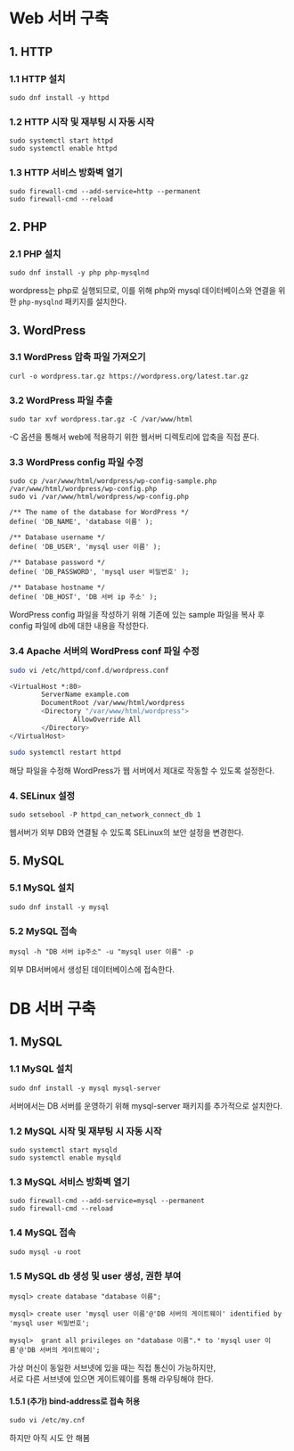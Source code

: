 # Web 서버 구축

## 1. HTTP

### 1.1 HTTP 설치
```
sudo dnf install -y httpd
```
### 1.2 HTTP 시작 및 재부팅 시 자동 시작
```
sudo systemctl start httpd
sudo systemctl enable httpd
```
### 1.3 HTTP 서비스 방화벽 열기
```
sudo firewall-cmd --add-service=http --permanent
sudo firewall-cmd --reload
```
## 2. PHP

### 2.1 PHP 설치
```
sudo dnf install -y php php-mysqlnd
```
wordpress는 php로 실행되므로, 이를 위해 php와 mysql 데이터베이스와 연결을 위한 `php-mysqlnd` 패키지를 설치한다.
## 3. WordPress

### 3.1 WordPress 압축 파일 가져오기
```
curl -o wordpress.tar.gz https://wordpress.org/latest.tar.gz
```
### 3.2 WordPress 파일 추출
```
sudo tar xvf wordpress.tar.gz -C /var/www/html
```
-C 옵션을 통해서 web에 적용하기 위한 웹서버 디렉토리에 압축을 직접 푼다.
### 3.3 WordPress config 파일 수정
```
sudo cp /var/www/html/wordpress/wp-config-sample.php /var/www/html/wordpress/wp-config.php
sudo vi /var/www/html/wordpress/wp-config.php

/** The name of the database for WordPress */
define( 'DB_NAME', 'database 이름' );

/** Database username */
define( 'DB_USER', 'mysql user 이름' );

/** Database password */
define( 'DB_PASSWORD', 'mysql user 비밀번호' );

/** Database hostname */
define( 'DB_HOST', 'DB 서버 ip 주소' );
```
WordPress config 파일을 작성하기 위해 기존에 있는 sample 파일을 복사 후 config 파일에 db에 대한 내용을 작성한다.

### 3.4 Apache 서버의 WordPress conf 파일 수정
```bash
sudo vi /etc/httpd/conf.d/wordpress.conf

<VirtualHost *:80>
        ServerName example.com
        DocumentRoot /var/www/html/wordpress
        <Directory "/var/www/html/wordpress">
                AllowOverride All
        </Directory>
</VirtualHost>

sudo systemctl restart httpd
```
해당 파일을 수정해 WordPress가 웹 서버에서 제대로 작동할 수 있도록 설정한다.

### 4. SELinux 설정
```
sudo setsebool -P httpd_can_network_connect_db 1
```
웹서버가 외부 DB와 연결될 수 있도록 SELinux의 보안 설정을 변경한다.
## 5. MySQL
### 5.1 MySQL 설치
```
sudo dnf install -y mysql
```
### 5.2 MySQL 접속
```
mysql -h "DB 서버 ip주소" -u "mysql user 이름" -p
```
외부 DB서버에서 생성된 데이터베이스에 접속한다.

# DB 서버 구축 
## 1. MySQL 

### 1.1 MySQL 설치
```
sudo dnf install -y mysql mysql-server
```
 서버에서는 DB 서버를 운영하기 위해 mysql-server 패키지를 추가적으로 설치한다. 
### 1.2 MySQL 시작 및 재부팅 시 자동 시작
```
sudo systemctl start mysqld
sudo systemctl enable mysqld
```
### 1.3 MySQL 서비스 방화벽 열기
```
sudo firewall-cmd --add-service=mysql --permanent
sudo firewall-cmd --reload
```
### 1.4 MySQL 접속
```
sudo mysql -u root
```
### 1.5 MySQL db 생성 및 user 생성, 권한 부여
```
mysql> create database "database 이름";

mysql> create user 'mysql user 이름'@'DB 서버의 게이트웨이' identified by 'mysql user 비밀번호';

mysql>  grant all privileges on "database 이름".* to 'mysql user 이름'@'DB 서버의 게이트웨이';
```
가상 머신이 동일한 서브넷에 있을 때는 직접 통신이 가능하지만, <br>
서로 다른 서브넷에 있으면 게이트웨이를 통해 라우팅해야 한다.
#### 1.5.1 (추가) bind-address로 접속 허용
```
sudo vi /etc/my.cnf
```
하지만 아직 시도 안 해봄


